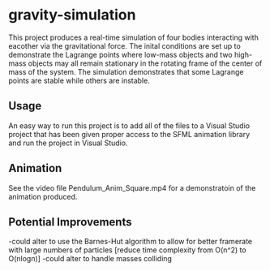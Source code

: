 # gravity-simulation

This project produces a real-time simulation of four bodies interacting with eacother via the gravitational force. The inital conditions are set up to demonstrate the Lagrange points where low-mass objects and two high-mass objects may all remain stationary in the rotating frame of the center of mass of the system. The simulation demonstrates that some Lagrange points are stable while others are instable.

## Usage

An easy way to run this project is to add all of the files to a Visual Studio project that has been given proper access to the SFML animation library and run the project in Visual Studio.

## Animation

See the video file Pendulum_Anim_Square.mp4 for a demonstratoin of the animation produced. 

## Potential Improvements

-could alter to use the Barnes-Hut algorithm to allow for better framerate with large numbers of particles [reduce time complexity from O(n^2) to O(nlogn)]
-could alter to handle masses colliding
